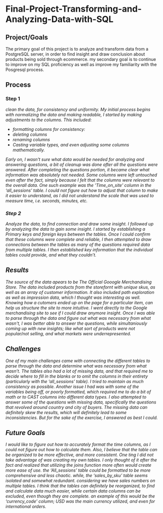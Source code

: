 # Final-Project-Transforming-and-Analyzing-Data-with-SQL

## Project/Goals
The primary goal of this project is to analyze and transform data from a PostgreSQL server, in order to find insight and draw conclusion about products being sold through ecommerce. 
my secondary goal is to continue to improve on my SQL proficiency as well as improve my familiarity with the Posgresql process.

## Process

### Step 1
<em>clean the data, for consistency and uniformity.<em>
My initial process begins with normalizing the data and making readable,
I started by making adjustments to the columns. This included:
  - formatting columns for consistency:
  - deleting columns
  - renaming columns
  - Casting variable types, and even adjusting some columns mathematically.

Early on, I wasn't sure what data would be needed for analyzing and answering questions, a bit of cleanup was done after all the questions were answered.
After completing the questions portion, it became clear what information was absolutely not needed. 
Some columns were left untouched even after the fact, simply because I felt that the columns were relevant to the overall data. One such example was the 'Time_on_site' column in the ‘all_sessions’ table. I could not figure out how to adjust that column to make it easier to understand, as I did not understand the scale that was used to measure time, i.e. seconds, minutes, etc.


### Step 2
<em>Analyze the data, to find connection and draw some insight.<em>
I followed up by analyzing the data to gain some insight. 
I started by establishing a Primary keys and foreign keys between the tables. Once I could confirm that these columns were complete and reliable, I then attempted to draw connections between the tables as many of the questions required data from multiple tables. I then established key information that the individual tables could provide, and what they couldn’t. 

## Results
The source of the data apears to be The Official Gooogle Merchandising Store. The data included products from the storefornt with unique skus, as well as an array of customer information. It also included path exploration as well as impression data, which I thought was interesting as well. Knowing how a cutomers ended up on the page for a particular item, can help us structure the site to more intuitive. I went directly to the Google merchandising site to see if I could draw anymore insight. Once I was able to parse through the data and figure out what was necessary from what wasn't, I was better able to answer the questions, while simultaniously coming up with new insights; like what sort of products were not popular/not selling, and what markets were underrepresented. 
 
## Challenges 
One of my main challenges came with connecting the different tables to parse through the data and determine what was necessary from what wasn’t. The tables also had a lot of missing data, and that required me to decide where to fill in the blanks or to omit the columns in their entirety (particularly with the ‘all_sessions’ table). I tried to maintain as much consistency as possible.
Another issue I had was with some of the variables being off, or poorly formatted, which required me to do a bit of math or to CAST columns into different data types. I also attempted to answer some of the questions with missing data, specifically the questions that revolved around country and city of buyers. The missing data can definitely skew the results, which will definitely lead to some inconsistencies. But for the sake of the exercise, I answered as best I could.

## Future Goals
I would like to figure out how to accurately format the time columns, as I could not figure out how to calculate them. Also, I believe that the table can be organized to be more effective, and more consistent. 
One ting I did not take advantage of was creating my own tables. I only thought of it after the fact and realized that utilizing the joins function more often would create more ease of use. the ‘All_sessions’ table could be formatted to be more comprehensive and less chaotic. while, the ‘sales_by_sku’ table seems isolated and somewhat redundant. considering we have sales numbers on multiple tables. I think that the tables can definitely be reorganized, to find and calculate data much easier, while certain data columns can be excluded, even though they are complete. an example of this would be the ‘currency_code’ column; USD was the main currency utilized, and even for international orders. 
